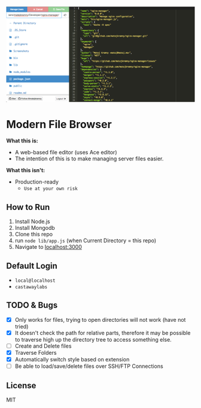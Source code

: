 ![Screenshot of the Editor](Screenshots/screen.png)

Modern File Browser
===================

**What this is:**
- A web-based file editor (uses Ace editor)
- The intention of this is to make managing server files easier.

**What this isn't:**
- Production-ready
	- `Use at your own risk`

How to Run
----------

1. Install Node.js
2. Install Mongodb
3. Clone this repo
4. run `node lib/app.js` (when Current Directory = this repo)
5. Navigate to [localhost:3000](http://localhost:3000)

Default Login
-------------

- `local@localhost`
- `castawaylabs`

TODO & Bugs
-----------

- [x] Only works for files, trying to open directories will not work (have not tried)
- [x] It doesn't check the path for relative parts, therefore it may be possible to traverse high up the directory tree to access something else.
- [ ] Create and Delete files
- [x] Traverse Folders
- [x] Automatically switch style based on extension
- [ ] Be able to load/save/delete files over SSH/FTP Connections

License
-------

MIT
